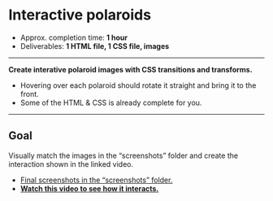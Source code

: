 # Interactive polaroids

- Approx. completion time: **1 hour**
- Deliverables: **1 HTML file, 1 CSS file, images**

---

**Create interative polaroid images with CSS transitions and transforms.**

- Hovering over each polaroid should rotate it straight and bring it to the front.
- Some of the HTML & CSS is already complete for you.

---

## Goal

Visually match the images in the “screenshots” folder and create the interaction shown in the linked video.

- [Final screenshots in the “screenshots” folder.](screenshots)
- [**Watch this video to see how it interacts.**](https://youtu.be/0v38sTvsOMQ)
